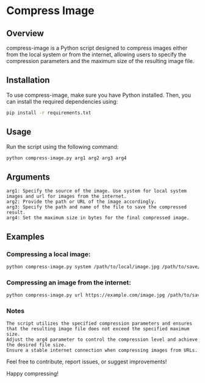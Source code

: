 # Compress Image
## Overview

compress-image is a Python script designed to compress images either from the local system or from the internet, allowing users to specify the compression parameters and the maximum size of the resulting image file.

## Installation

To use compress-image, make sure you have Python installed. Then, you can install the required dependencies using:

```bash
pip install -r requirements.txt
```

## Usage

Run the script using the following command:

```bash
python compress-image.py arg1 arg2 arg3 arg4
```

## Arguments

    arg1: Specify the source of the image. Use system for local system images and url for images from the internet.
    arg2: Provide the path or URL of the image accordingly.
    arg3: Specify the path and name of the file to save the compressed result.
    arg4: Set the maximum size in bytes for the final compressed image.

## Examples
### Compressing a local image:

```bash
python compress-image.py system /path/to/local/image.jpg /path/to/save/compressed_image.jpg 500000
```

### Compressing an image from the internet:

```bash
python compress-image.py url https://example.com/image.jpg /path/to/save/compressed_image.jpg 500000
```

### Notes

    The script utilizes the specified compression parameters and ensures that the resulting image file does not exceed the specified maximum size.
    Adjust the arg4 parameter to control the compression level and achieve the desired file size.
    Ensure a stable internet connection when compressing images from URLs.

Feel free to contribute, report issues, or suggest improvements!

Happy compressing!